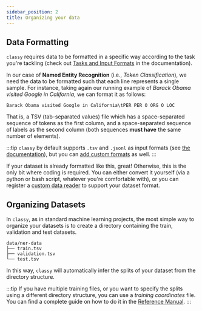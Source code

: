 ```yaml
---
sidebar_position: 2
title: Organizing your data
---
```


## Data Formatting

`classy` requires data to be formatted in a specific way according to the task you're tackling (check out [Tasks and Input Formats](/docs/reference-manual/tasks-and-formats) in the documentation).

In our case of **Named Entity Recognition** (i.e., *Token Classification*), we need the data to be formatted such that each line represents a single sample.
For instance, taking again our running example of *Barack Obama visited Google in California*, we can format it as follows:

```text
Barack Obama visited Google in California\tPER PER O ORG O LOC
```

That is, a TSV (tab-separated values) file which has a space-separated sequence of tokens as the first column, and
a space-separated sequence of labels as the second column (both sequences **must have** the same number of elements).

:::tip
`classy` by default supports `.tsv` and `.jsonl` as input formats (see [the documentation](/docs/reference-manual/tasks-and-formats)),
but you can [add custom formats](/docs/getting-started/customizing-things/custom-data-format/) as well.
:::

If your dataset is already formatted like this, great! Otherwise, this is the only bit where coding is required.
You can either convert it yourself (via a python or bash script, whatever you're comfortable with), or you can register
a [custom data reader](/docs/getting-started/customizing-things/custom-data-format/) to support your dataset format.


## Organizing Datasets
In `classy`, as in standard machine learning projects, the most simple way to organize your datasets is to create
a directory containing the train, validation and test datasets.
```
data/ner-data
├── train.tsv
├── validation.tsv
└── test.tsv
```

In this way, `classy` will automatically infer the splits of your dataset from the directory structure.

:::tip
If you have multiple training files, or you want to specify the splits using a different directory structure, you can
use a _training coordinates_ file. You can find a complete guide on how to do it in the
[Reference Manual](/docs/reference-manual/cli/train/).
:::
